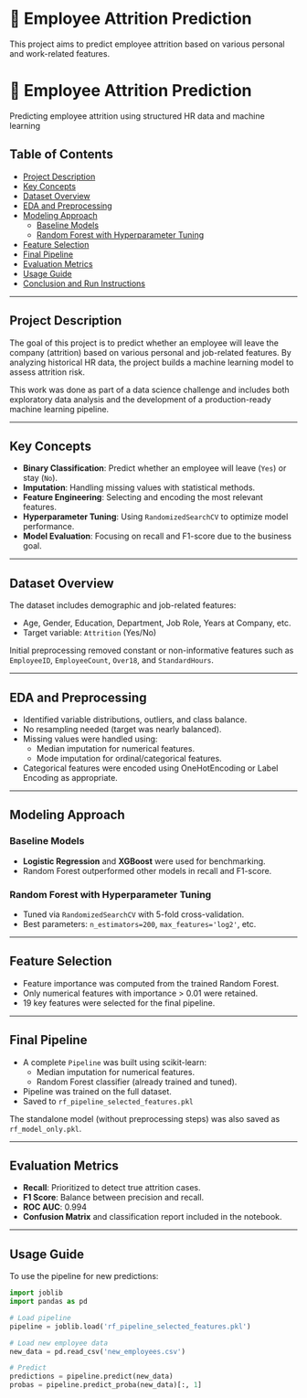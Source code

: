 # 💼 Employee Attrition Prediction
This project aims to predict employee attrition based on various personal and work-related features.

# 💼 Employee Attrition Prediction

Predicting employee attrition using structured HR data and machine learning

## Table of Contents
- [Project Description](#project-description)
- [Key Concepts](#key-concepts)
- [Dataset Overview](#dataset-overview)
- [EDA and Preprocessing](#eda-and-preprocessing)
- [Modeling Approach](#modeling-approach)
  - [Baseline Models](#baseline-models)
  - [Random Forest with Hyperparameter Tuning](#random-forest-with-hyperparameter-tuning)
- [Feature Selection](#feature-selection)
- [Final Pipeline](#final-pipeline)
- [Evaluation Metrics](#evaluation-metrics)
- [Usage Guide](#usage-guide)
- [Conclusion and Run Instructions](#conclusion-and-run-instructions)

---

## Project Description

The goal of this project is to predict whether an employee will leave the company (attrition) based on various personal and job-related features. By analyzing historical HR data, the project builds a machine learning model to assess attrition risk.

This work was done as part of a data science challenge and includes both exploratory data analysis and the development of a production-ready machine learning pipeline.

---

## Key Concepts

- **Binary Classification**: Predict whether an employee will leave (`Yes`) or stay (`No`).
- **Imputation**: Handling missing values with statistical methods.
- **Feature Engineering**: Selecting and encoding the most relevant features.
- **Hyperparameter Tuning**: Using `RandomizedSearchCV` to optimize model performance.
- **Model Evaluation**: Focusing on recall and F1-score due to the business goal.

---

## Dataset Overview

The dataset includes demographic and job-related features:

- Age, Gender, Education, Department, Job Role, Years at Company, etc.
- Target variable: `Attrition` (Yes/No)

Initial preprocessing removed constant or non-informative features such as `EmployeeID`, `EmployeeCount`, `Over18`, and `StandardHours`.

---

## EDA and Preprocessing

- Identified variable distributions, outliers, and class balance.
- No resampling needed (target was nearly balanced).
- Missing values were handled using:
  - Median imputation for numerical features.
  - Mode imputation for ordinal/categorical features.
- Categorical features were encoded using OneHotEncoding or Label Encoding as appropriate.

---

## Modeling Approach

### Baseline Models

- **Logistic Regression** and **XGBoost** were used for benchmarking.
- Random Forest outperformed other models in recall and F1-score.

### Random Forest with Hyperparameter Tuning

- Tuned via `RandomizedSearchCV` with 5-fold cross-validation.
- Best parameters: `n_estimators=200`, `max_features='log2'`, etc.

---

## Feature Selection

- Feature importance was computed from the trained Random Forest.
- Only numerical features with importance > 0.01 were retained.
- 19 key features were selected for the final pipeline.

---

## Final Pipeline

- A complete `Pipeline` was built using scikit-learn:
  - Median imputation for numerical features.
  - Random Forest classifier (already trained and tuned).
- Pipeline was trained on the full dataset.
- Saved to `rf_pipeline_selected_features.pkl`

The standalone model (without preprocessing steps) was also saved as `rf_model_only.pkl`.

---

## Evaluation Metrics

- **Recall**: Prioritized to detect true attrition cases.
- **F1 Score**: Balance between precision and recall.
- **ROC AUC**: 0.994
- **Confusion Matrix** and classification report included in the notebook.

---

## Usage Guide

To use the pipeline for new predictions:

```python
import joblib
import pandas as pd

# Load pipeline
pipeline = joblib.load('rf_pipeline_selected_features.pkl')

# Load new employee data
new_data = pd.read_csv('new_employees.csv')

# Predict
predictions = pipeline.predict(new_data)
probas = pipeline.predict_proba(new_data)[:, 1]
